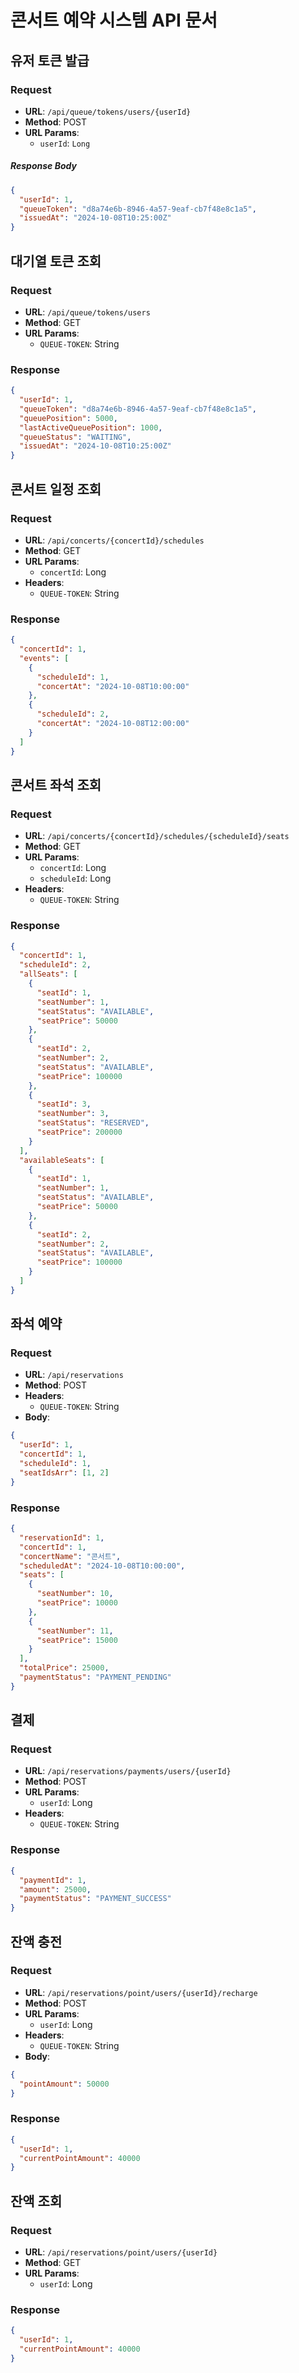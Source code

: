 # 콘서트 예약 시스템 API 문서

## 유저 토큰 발급
### Request
- **URL**: `/api/queue/tokens/users/{userId}`
- **Method**: POST
- **URL Params**:
    - `userId`: `Long`

##### Response Body
```json
{
  "userId": 1,
  "queueToken": "d8a74e6b-8946-4a57-9eaf-cb7f48e8c1a5", 
  "issuedAt": "2024-10-08T10:25:00Z"
}
```

## 대기열 토큰 조회
### Request
- **URL**: `/api/queue/tokens/users`
- **Method**: GET
- **URL Params**:
    - `QUEUE-TOKEN`: String

### Response
```json
{
  "userId": 1,
  "queueToken": "d8a74e6b-8946-4a57-9eaf-cb7f48e8c1a5",
  "queuePosition": 5000,
  "lastActiveQueuePosition": 1000,
  "queueStatus": "WAITING",
  "issuedAt": "2024-10-08T10:25:00Z"
}
```

## 콘서트 일정 조회
### Request
- **URL**: `/api/concerts/{concertId}/schedules`
- **Method**: GET
- **URL Params**:
    - `concertId`: Long
- **Headers**:
    - `QUEUE-TOKEN`: String

### Response
```json
{
  "concertId": 1,
  "events": [
    {
      "scheduleId": 1,
      "concertAt": "2024-10-08T10:00:00"
    },
    {
      "scheduleId": 2,
      "concertAt": "2024-10-08T12:00:00"
    }
  ]
}
```

## 콘서트 좌석 조회
### Request
- **URL**: `/api/concerts/{concertId}/schedules/{scheduleId}/seats`
- **Method**: GET
- **URL Params**:
    - `concertId`: Long
    - `scheduleId`: Long
- **Headers**:
    - `QUEUE-TOKEN`: String

### Response
```json
{
  "concertId": 1,
  "scheduleId": 2,
  "allSeats": [
    {
      "seatId": 1,
      "seatNumber": 1,
      "seatStatus": "AVAILABLE",
      "seatPrice": 50000
    },
    {
      "seatId": 2,
      "seatNumber": 2,
      "seatStatus": "AVAILABLE",
      "seatPrice": 100000
    },
    {
      "seatId": 3,
      "seatNumber": 3,
      "seatStatus": "RESERVED",
      "seatPrice": 200000
    }
  ],
  "availableSeats": [
    {
      "seatId": 1,
      "seatNumber": 1,
      "seatStatus": "AVAILABLE",
      "seatPrice": 50000
    },
    {
      "seatId": 2,
      "seatNumber": 2,
      "seatStatus": "AVAILABLE",
      "seatPrice": 100000
    }
  ]
}
```
## 좌석 예약
### Request
- **URL**: `/api/reservations`
- **Method**: POST
- **Headers**:
    - `QUEUE-TOKEN`: String
- **Body**:
```json
{
  "userId": 1,
  "concertId": 1,
  "scheduleId": 1,
  "seatIdsArr": [1, 2]
}
```

### Response
```json
{
  "reservationId": 1,
  "concertId": 1,
  "concertName": "콘서트",
  "scheduledAt": "2024-10-08T10:00:00",
  "seats": [
    {
      "seatNumber": 10,
      "seatPrice": 10000
    },
    {
      "seatNumber": 11,
      "seatPrice": 15000
    }
  ],
  "totalPrice": 25000,
  "paymentStatus": "PAYMENT_PENDING"
}
```

## 결제
### Request
- **URL**: `/api/reservations/payments/users/{userId}`
- **Method**: POST
- **URL Params**:
    - `userId`: Long
- **Headers**:
    - `QUEUE-TOKEN`: String
### Response
```json
{
  "paymentId": 1,
  "amount": 25000,
  "paymentStatus": "PAYMENT_SUCCESS"
}
```

## 잔액 충전
### Request
- **URL**: `/api/reservations/point/users/{userId}/recharge`
- **Method**: POST
- **URL Params**:
    - `userId`: Long
- **Headers**:
    - `QUEUE-TOKEN`: String
- **Body**:
```json
{
  "pointAmount": 50000
}
```
### Response
```json
{
  "userId": 1,
  "currentPointAmount": 40000
}
```
## 잔액 조회
### Request
- **URL**: `/api/reservations/point/users/{userId}`
- **Method**: GET
- **URL Params**:
    - `userId`: Long
### Response
```json
{
  "userId": 1,
  "currentPointAmount": 40000
}
```